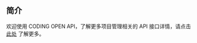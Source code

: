 ## 简介

欢迎使用 CODING OPEN API，了解更多项目管理相关的 API 接口详情，请点击 [此处](https://help.coding.net/openapi#c7577478c0cae7875707ffbb4d864ed2) 了解更多。


<!-- 如有可能，请直接将 API 文档重定向至 https://help.coding.net/openapi#c7577478c0cae7875707ffbb4d864ed2 -->
